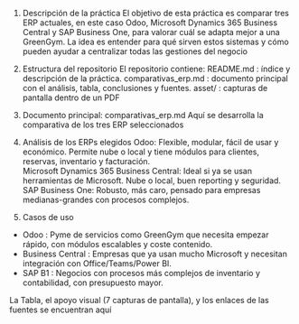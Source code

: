 1. Descripción de la práctica
El objetivo de esta práctica es comparar tres ERP actuales, en este caso Odoo, Microsoft Dynamics 365 Business Central y SAP Business One, para valorar cuál se adapta mejor a una GreenGym. La idea es entender para qué sirven estos sistemas y cómo pueden ayudar a centralizar todas las gestiones del negocio

2. Estructura del repositorio
El repositorio contiene:
README.md : índice y descripción de la práctica.
comparativas_erp.md : documento principal con el análisis, tabla, conclusiones y fuentes.
asset/ : capturas de pantalla dentro de un PDF

3. Documento principal: comparativas_erp.md
Aquí se desarrolla la comparativa de los tres ERP seleccionados

4. Análisis de los ERPs elegidos
Odoo: Flexible, modular, fácil de usar y económico. Permite nube o local y tiene módulos para clientes, reservas, inventario y facturación.  
Microsoft Dynamics 365 Business Central: Ideal si ya se usan herramientas de Microsoft. Nube o local, buen reporting y seguridad.  
SAP Business One: Robusto, más caro, pensado para empresas medianas-grandes con procesos complejos.

5. Casos de uso
- Odoo : Pyme de servicios como GreenGym que necesita empezar rápido, con módulos escalables y coste contenido.  
- Business Central : Empresas que ya usan mucho Microsoft y necesitan integración con Office/Teams/Power BI.  
- SAP B1 : Negocios con procesos más complejos de inventario y contabilidad, con presupuesto mayor.


La Tabla, el apoyo visual (7 capturas de pantalla), y los enlaces de las fuentes se encuentran aquí
